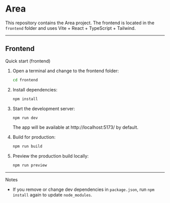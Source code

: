 # Area

This repository contains the Area project. The frontend is located in the `frontend` folder and uses Vite + React + TypeScript + Tailwind.

---

## Frontend

Quick start (frontend)

1. Open a terminal and change to the frontend folder:

    ```bash
    cd frontend
    ```

2. Install dependencies:

    ```bash
    npm install
    ```

3. Start the development server:

    ```bash
    npm run dev
    ```

    The app will be available at http://localhost:5173/ by default.

4. Build for production:

    ```bash
    npm run build
    ```

5. Preview the production build locally:

    ```bash
    npm run preview
    ```

---
Notes

- If you remove or change dev dependencies in `package.json`, run `npm install` again to update `node_modules`.
